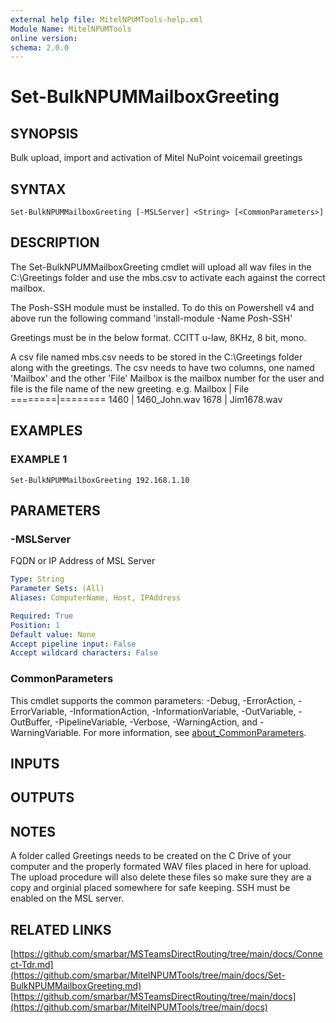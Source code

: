 ```yaml
---
external help file: MitelNPUMTools-help.xml
Module Name: MitelNPUMTools
online version:
schema: 2.0.0
---
```


# Set-BulkNPUMMailboxGreeting

## SYNOPSIS
Bulk upload, import and activation of Mitel NuPoint voicemail greetings

## SYNTAX

```
Set-BulkNPUMMailboxGreeting [-MSLServer] <String> [<CommonParameters>]
```

## DESCRIPTION
The Set-BulkNPUMMailboxGreeting cmdlet will upload all wav files in the C:\Greetings folder and use the mbs.csv to activate each against the correct mailbox.

The Posh-SSH module must be installed.
To do this on Powershell v4 and above run the following command 'install-module -Name Posh-SSH'

Greetings must be in the below format. 
CCITT u-law, 8KHz, 8 bit, mono.

A csv file named mbs.csv needs to be stored in the C:\Greetings folder along with the greetings.
The csv needs to have two columns, one named 'Mailbox' and the other 'File'
Mailbox is the mailbox number for the user and file is the file name of the new greeting.
e.g.
Mailbox | File
========|========
1460    | 1460_John.wav
1678    | Jim1678.wav

## EXAMPLES

### EXAMPLE 1
```
Set-BulkNPUMMailboxGreeting 192.168.1.10
```

## PARAMETERS

### -MSLServer
FQDN or IP Address of MSL Server

```yaml
Type: String
Parameter Sets: (All)
Aliases: ComputerName, Host, IPAddress

Required: True
Position: 1
Default value: None
Accept pipeline input: False
Accept wildcard characters: False
```

### CommonParameters
This cmdlet supports the common parameters: -Debug, -ErrorAction, -ErrorVariable, -InformationAction, -InformationVariable, -OutVariable, -OutBuffer, -PipelineVariable, -Verbose, -WarningAction, and -WarningVariable. For more information, see [about_CommonParameters](http://go.microsoft.com/fwlink/?LinkID=113216).

## INPUTS

## OUTPUTS

## NOTES
A folder called Greetings needs to be created on the C Drive of your computer and the properly formated WAV files placed in here for upload.
The upload
procedure will also delete these files so make sure they are a copy and orginial placed somewhere for safe keeping.
SSH must be enabled on the MSL server.

## RELATED LINKS

[https://github.com/smarbar/MSTeamsDirectRouting/tree/main/docs/Connect-Tdr.md](https://github.com/smarbar/MitelNPUMTools/tree/main/docs/Set-BulkNPUMMailboxGreeting.md)
[https://github.com/smarbar/MSTeamsDirectRouting/tree/main/docs](https://github.com/smarbar/MitelNPUMTools/tree/main/docs)

